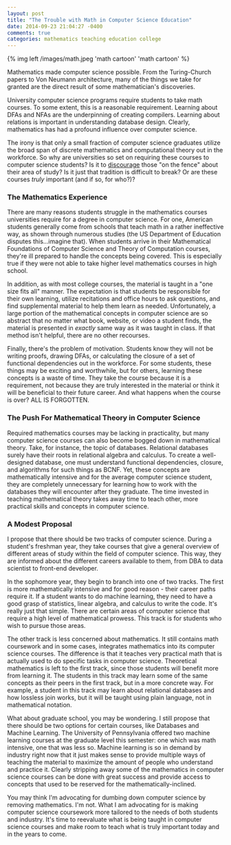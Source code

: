 ```yaml
---
layout: post
title: "The Trouble with Math in Computer Science Education"
date: 2014-09-23 21:04:27 -0400
comments: true
categories: mathematics teaching education college
---
```


{% img left /images/math.jpeg 'math cartoon' 'math cartoon' %}


Mathematics made computer science possible. From the Turing-Church papers to Von Neumann architecture, many of the things we take for granted are the direct result of some mathematician's discoveries.

University computer science programs require students to take math courses. To some extent, this is a reasonable requirement. Learning about DFAs and NFAs are the underpinning of creating compilers. Learning about relations is important in understanding database design. Clearly, mathematics has had a profound influence over computer science.

The irony is that only a small fraction of computer science graduates utilize the broad span of discrete mathematics and computational theory out in the workforce. So why are universities so set on requiring these courses to computer science students? Is it to [discourage](http://www.cnn.com/2011/US/05/17/education.stem.graduation/) those "on the fence" about their area of study? Is it just that tradition is difficult to break? Or are these courses _truly_ important (and if so, for who?)?

### The Mathematics Experience ###

There are many reasons students struggle in the mathematics courses universities require for a degree in computer science. For one, American students generally come from schools that teach math in a rather ineffective way, as shown through numerous studies (the US Department of Education disputes this…imagine that). When students arrive in their Mathematical Foundations of Computer Science and Theory of Computation courses, they're ill prepared to handle the concepts being covered. This is especially true if they were not able to take higher level mathematics courses in high school.

In addition, as with most college courses, the material is taught in a "one size fits all" manner. The expectation is that students be responsible for their own learning, utilize recitations and office hours to ask questions, and find supplemental material to help them learn as needed. Unfortunately, a large portion of the mathematical concepts in computer science are so abstract that no matter what book, website, or video a student finds, the material is presented in _exactly_ same way as it was taught in class. If that method isn't helpful, there are no other recourses.

Finally, there's the problem of motivation. Students know they will not be writing proofs, drawing DFAs, or calculating the closure of a set of functional dependencies out in the workforce. For some students, these things may be exciting and worthwhile, but for others, learning these concepts is a waste of time. They take the course because it is a requirement, not because they are truly interested in the material or think it will be beneficial to their future career. And what happens when the course is over? ALL IS FORGOTTEN.

### The Push For Mathematical Theory in Computer Science  ###
Required mathematics courses may be lacking in practicality, but many computer science courses can also become bogged down in mathematical theory. Take, for instance, the topic of databases. Relational databases surely have their roots in relational algebra and calculus. To create a well-designed database, one must understand functional dependencies, closure, and algorithms for such things as BCNF. Yet, these concepts are mathematically intensive and for the average computer science student, they are completely unnecessary for learning how to work with the databases they will encounter after they graduate. The time invested in teaching mathematical theory takes away time to teach other, more practical skills and concepts in computer science.

### A Modest Proposal ###
I propose that there should be two tracks of computer science. During a student's freshman year, they take courses that give a general overview of different areas of study within the field of computer science. This way, they are informed about the different careers available to them, from DBA to data scientist to front-end developer. 

In the sophomore year, they begin to branch into one of two tracks. The first is more mathematically intensive and for good reason - their career paths require it. If a student wants to do machine learning, they need to have a good grasp of statistics, linear algebra, and calculus to write the code. It's really just that simple. There are certain areas of computer science that require a high level of mathematical prowess. This track is for students who wish to pursue those areas.

The other track is less concerned about mathematics. It still contains math coursework and in some cases, integrates mathematics into its computer science courses. The difference is that it teaches very practical math that is actually used to do specific tasks in computer science. Theoretical mathematics is left to the first track, since those students will benefit more from learning it. The students in this track may learn some of the same concepts as their peers in the first track, but in a more concrete way. For example, a student in this track may learn about relational databases and how lossless join works, but it will be taught using plain language, not in mathematical notation.

What about graduate school, you may be wondering. I still propose that there should be two options for certain courses, like Databases and Machine Learning. The University of Pennsylvania offered two machine learning courses at the graduate level this semester: one which was math intensive, one that was less so. Machine learning is so in demand by industry right now that it just makes sense to provide multiple ways of teaching the material to maximize the amount of people who understand and practice it. Clearly stripping away some of the mathematics in computer science courses can be done with great success and provide access to concepts that used to be reserved for the mathematically-inclined.

You may think I'm advocating for dumbing down computer science by removing mathematics. I'm not. What I am advocating for is making computer science coursework more tailored to the needs of both students and industry. It's time to reevaluate what is being taught in computer science courses and make room to teach what is truly important today and in the years to come.